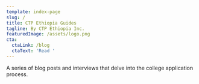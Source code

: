 ```yaml
---
template: index-page
slug: /
title: CTP Ethiopia Guides
tagline: By CTP Ethiopia Inc.
featuredImage: /assets/logo.png
cta:
  ctaLink: /blog
  ctaText: 'Read '
---
```

A series of blog posts and interviews that delve into the college application process.
